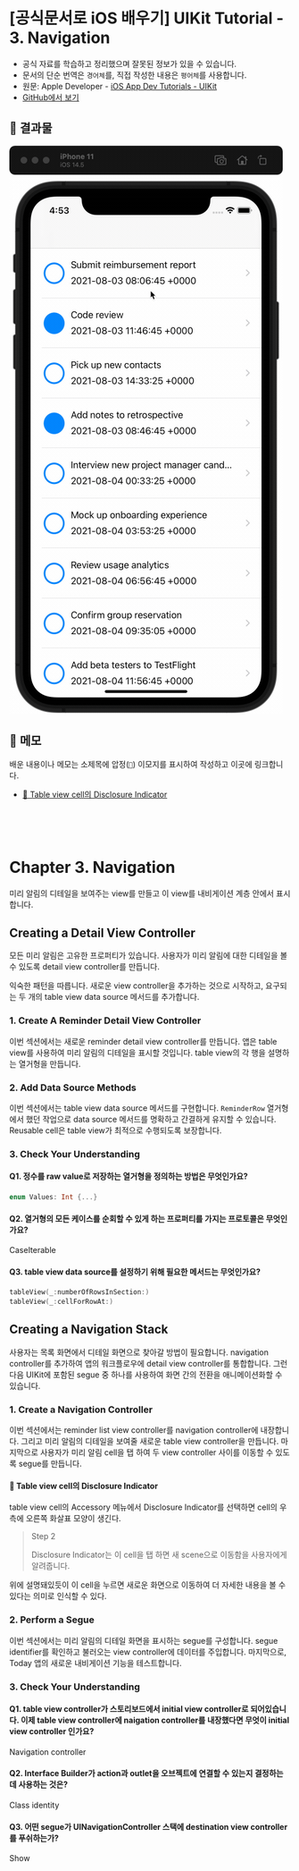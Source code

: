 # [공식문서로 iOS 배우기] UIKit Tutorial - 3. Navigation

- 공식 자료를 학습하고 정리했으며 잘못된 정보가 있을 수 있습니다.
- 문서의 단순 번역은 `경어체`를, 직접 작성한 내용은 `평어체`를 사용합니다.
- 원문: Apple Developer - [iOS App Dev Tutorials - UIKit](https://developer.apple.com/tutorials/app-dev-training)
- [GitHub에서 보기](https://github.com/KyungminLeeDev/learning-with-apple-official-resources)

## 📱 결과물

![](./Images/Tutorial-UIKit-3-Navigation.gif)

## 📌 메모

배운 내용이나 메모는 소제목에 압정(`📌`) 이모지를 표시하여 작성하고 이곳에 링크합니다.

- [📌 Table view cell의 Disclosure Indicator](#-table-view-cell의-disclosure-indicator)

<br/><br/><br/>



# Chapter 3. Navigation

미리 알림의 디테일을 보여주는 view를 만들고 이 view를 내비게이션 계층 안에서 표시합니다.

## Creating a Detail View Controller

모든 미리 알림은 고유한 프로퍼티가 있습니다. 사용자가 미리 알림에 대한 디테일을 볼 수 있도록 detail view controller를 만듭니다.  
  
익숙한 패턴을 따릅니다. 새로운 view controller을 추가하는 것으로 시작하고, 요구되는 두 개의 table view data source 메서드를 추가합니다.

### 1. Create A Reminder Detail View Controller

이번 섹션에서는 새로운 reminder detail view controller를 만듭니다. 앱은 table view를 사용하여 미리 알림의 디테일을 표시할 것입니다. table view의 각 행을 설명하는 열거형을 만듭니다.

### 2. Add Data Source Methods

이번 섹션에서는 table view data source 메서드를 구현합니다. `ReminderRow` 열거형에서 했던 작업으로 data source 메서드를 명확하고 간결하게 유지할 수 있습니다. Reusable cell은 table view가 최적으로 수행되도록 보장합니다.

### 3. Check Your Understanding

#### Q1. 정수를 raw value로 저장하는 열거형을 정의하는 방법은 무엇인가요?

~~~swift
enum Values: Int {...}
~~~

#### Q2. 열거형의 모든 케이스를 순회할 수 있게 하는 프로퍼티를 가지는 프로토콜은 무엇인가요?

CaseIterable

#### Q3. table view data source를 설정하기 위해 필요한 메서드는 무엇인가요?

~~~swift
tableView(_:numberOfRowsInSection:)
tableView(_:cellForRowAt:)
~~~



## Creating a Navigation Stack

사용자는 목록 화면에서 디테일 화면으로 찾아갈 방법이 필요합니다. navigation controller를 추가하여 앱의 워크플로우에 detail view controller를 통합합니다. 그런 다음 UIKit에 포함된 segue 중 하나를 사용하여 화면 간의 전환을 애니메이션화할 수 있습니다.

### 1. Create a Navigation Controller

이번 섹션에서는 reminder list view controller를 navigation controller에 내장합니다. 그리고 미리 알림의 디테일을 보여줄 새로운 table view controller을 만듭니다. 마지막으로 사용자가 미리 알림 cell을 탭 하여 두 view controller 사이를 이동할 수 있도록 segue를 만듭니다.

#### 📌 Table view cell의 Disclosure Indicator

table view cell의 Accessory 메뉴에서 Disclosure Indicator를 선택하면 cell의 우측에 오른쪽 화살표 모양이 생긴다.

> Step 2  
>  
> Disclosure Indicator는 이 cell을 탭 하면 새 scene으로 이동함을 사용자에게 알려줍니다.

위에 설명돼있듯이 이 cell을 누르면 새로운 화면으로 이동하여 더 자세한 내용을 볼 수 있다는 의미로 인식할 수 있다.

### 2. Perform a Segue

이번 섹션에서는 미리 알림의 디테일 화면을 표시하는 segue를 구성합니다. segue identifier를 확인하고 불러오는 view controller에 데이터를 주입합니다. 마지막으로, Today 앱의 새로운 내비게이션 기능을 테스트합니다.

### 3. Check Your Understanding

#### Q1. table view controller가 스토리보드에서 initial view controller로 되어있습니다. 이제 table view controller에 naigation controller를 내장했다면 무엇이 initial view controller 인가요?

Navigation controller

#### Q2. Interface Builder가 action과 outlet을 오브젝트에 연결할 수 있는지 결정하는 데 사용하는 것은?

Class identity

#### Q3. 어떤 segue가 UINavigationController 스택에 destination view controller를 푸쉬하는가?

Show


